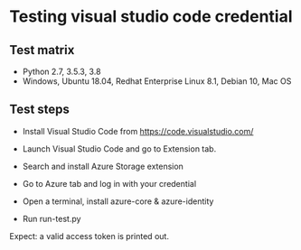 # Testing visual studio code credential

## Test matrix

- Python 2.7, 3.5.3, 3.8
- Windows, Ubuntu 18.04, Redhat Enterprise Linux 8.1, Debian 10, Mac OS

## Test steps

- Install Visual Studio Code from https://code.visualstudio.com/

- Launch Visual Studio Code and go to Extension tab.

- Search and install Azure Storage extension

- Go to Azure tab and log in with your credential

- Open a terminal, install azure-core & azure-identity

- Run run-test.py

Expect: a valid access token is printed out.